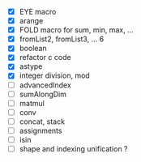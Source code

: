- [x] EYE macro
- [x] arange
- [x] FOLD macro for sum, min, max, ...
- [x] fromList2, fromList3, ... 6
- [x] boolean
- [x] refactor c code
- [x] astype
- [x] integer division, mod
- [ ] advancedIndex
- [ ] sumAlongDim
- [ ] matmul
- [ ] conv
- [ ] concat, stack
- [ ] assignments
- [ ] isin
- [ ] shape and indexing unification ?
